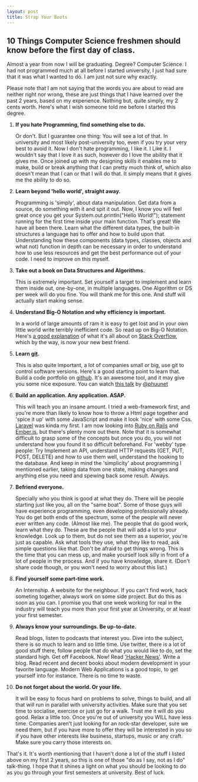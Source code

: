 ```yaml
---
layout: post
title: Strap Your Boots
---
```


## 10 Things Computer Science freshmen should know before the first day of class.

Almost a year from now I will be graduating. Degree? Computer Science. I had not programmed much at all before I started university, I just had sure that it was what I wanted to do. I am just not sure why exactly.

Please note that I am not saying that the words you are about to read are neither right nor wrong, these are just things that I have learned over the past 2 years, based on my experience. Nothing but, quite simply, my 2 cents worth. Here's what I wish someone told me before I started this degree.

1. **If you hate Programming, find something else to do.**

    Or don't. But I guarantee one thing: You will see a lot of that. In university and most likely post-university too, even if you try your very best to avoid it. Now I don't hate programming, I like it. I Like it. I wouldn't say that I love it as such, however do I love the ability that it gives me. Once joined up with my designing skills it enables me to make, build or break anything that I can pretty much think of, which also doesn't mean that I can or that I will do that. It simply means that it gives me the ability to do so.

2. **Learn beyond 'hello world', straight away.**

    Programming is 'simply', about data manipulation. Get data from a source, do something with it and spit it out. Now, I know you will feel great once you get your System.out.println("Hello World!"); statement running for the first time inside your main function. That's great! We have all been there. Learn what the different data types, the built-in structures a language has to offer and how to build upon that. Understanding how these components (data types, classes, objects and what not) function in depth can be necessary in order to understand how to use less resources and get the best performance out of your code. I need to improve on this myself.

3. **Take out a book on Data Structures and Algorithms.**

    This is extremely important. Set yourself a target to implement and learn them inside out, one-by-one, in multiple languages. One Algorithm or DS per week will do you fine. You will thank me for this one. And stuff will actually start making sense.

4. **Understand Big-O Notation and why efficiency is important.**

    In a world of large amounts of ram it is easy to get lost and in your own little world write terribly inefficient code. So read up on Big-O Notation. Here's [a good explanation](http://stackoverflow.com/a/487278/1260977) of what it's all about on [Stack Overflow](http://www.stackoverflow.com/), which by the way, is now your new best friend.

5. **Learn [git](http://git-scm.com/).**
    
    This is also quite important, a lot of companies small or big, use git to control software versions. Here's a good starting point to learn that. Build a code portfolio on [github](http://www.github.com). It's an awesome tool, and it may give you some nice exposure. You can watch [this talk](http://www.youtube.com/watch?v=gp6v7AXQQTY) by [@phuunet](https://twitter.com/phuunet)

6. **Build an application. Any application. ASAP.**

    This will teach you an insane amount. I tried a web-framework first, and you're more than likely to know how to throw a Html page together and 'spice it up' with some JavaScript and make it look 'nice' with some Css. [Laravel](http://laravel.com) was kinda my first. I am now looking into [Ruby on Rails](http://www.rubyonrails.org) and [Ember.js](http://emberjs.com), but there's plenty more out there. Note that it is somewhat difficult to grasp some of the concepts but once you do, you will not understand how you found it so difficult beforehand. For 'webby' type people: Try Implement an API, understand HTTP requests (GET, PUT, POST, DELETE) and how to use them well, understand the hooking to the database. And keep in mind the 'simplicity' about programming I mentioned earlier, taking data from one state, making changes and anything else you need and spewing back some result. Always.

7. **Befriend everyone.**
    
    Specially who you think is good at what they do. There will be people starting just like you, all on the "same boat". Some of those guys will have experience programming, even developing professionally  already. You do get both ends of the spectrum, some of the people will never ever written any code. (Almost like me). The people that do good work, learn what they do. These are the people that will add a lot to your knowledge. Look up to them, but do not see them as a superior, you're just as capable. Ask what tools they use, what they like to read, ask simple questions like that. Don't be afraid to get things wrong. This is the time that you can mess up, and make yourself look silly in front of a lot of people in the process. And if you have knowledge, share it. (Don't share code though, or you won't need to worry about this list.)

8. **Find yourself some part-time work.**
    
    An Internship. A website for the neighbour. If you can't find work, hack someting together, always work on some side project. But do this as soon as you can. I promise you that one week working for real in the industry will teach you more than your first year at University, or at least your first semester.

9. **Always know your surroundings. Be up-to-date.**
    
    Read blogs, listen to podcasts that interest you. Dive into the subject, there is so much to learn and so little time. Use twitter, there is a lot of good stuff there, follow people that do what you would like to do, set the standard high. Get off Facebook. Now! Read ['Hacker News'](http://news.ycombinator.com/). Write a blog. Read recent and decent books about modern development in your favorite language. Modern Web Applications is a good topic, to get yourself into for instance. There is no time to waste.

10. **Do not forget about the world. Or your life.**
    
    It will be easy to focus hard on problems to solve, things to build, and all that will run in parallel with university activities. Make sure that you set time to socialise, exercise or just go for a walk. Trust me it will do you good. Relax a little too. Once you're out of university you WILL have less time. Companies aren't just looking for an rock-star developer, sure we need them, but if you have more to offer they will be interested in you so if you have other interests like business, startups, music or any craft. Make sure you carry those interests on.

That's it. It's worth mentioning that I haven't done a lot of the stuff I listed above on my first 2 years, so this is one of those "do as I say, not as I do" talk-thing. I hope that it shines a light on what you should be looking to do as you go through your first semesters at university. Best of luck.